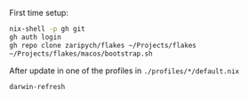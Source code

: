 First time setup:

```sh
nix-shell -p gh git
gh auth login
gh repo clone zaripych/flakes ~/Projects/flakes
~/Projects/flakes/macos/bootstrap.sh
```

After update in one of the profiles in `./profiles/*/default.nix`

```sh
darwin-refresh
```
